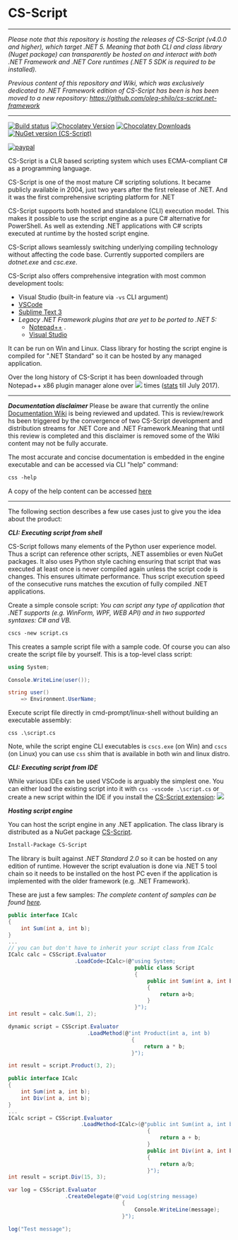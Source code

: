 # CS-Script
<img align="right" src="https://raw.githubusercontent.com/oleg-shilo/cs-script/master/src/logo/css_logo_100x100.png" alt="" style="float:right">

---

_Please note that this repository is hosting the releases of CS-Script (v4.0.0 and higher), which target .NET 5.
Meaning that both CLI and class library (Nuget package) can transparently be hosted on and interact with both .NET Framework and .NET Core runtimes (.NET 5 SDK is required to be installed)._

_Previous content of this repository and Wiki, which was exclusively dedicated to .NET Framework edition of CS-Script has been  is  has been moved to a new repository: https://github.com/oleg-shilo/cs-script.net-framework_

---
 
[![Build status](https://ci.appveyor.com/api/projects/status/jruj9dmf2dwjn5p3?svg=true)](https://ci.appveyor.com/project/oleg-shilo/cs-script) [![Chocolatey Version](http://img.shields.io/chocolatey/v/cs-script.svg?style=flat-square)](http://chocolatey.org/packages/cs-script) [![Chocolatey Downloads](http://img.shields.io/chocolatey/dt/cs-script.svg?style=flat-square)](http://chocolatey.org/packages/cs-script) [![NuGet version (CS-Script)](https://img.shields.io/nuget/v/CS-Script.svg?style=flat-square)](https://www.nuget.org/packages/CS-Script/)

[![paypal](https://www.paypalobjects.com/en_US/i/btn/btn_donateCC_LG.gif)](https://oleg-shilo.github.io/cs-script/Donation.html)

CS-Script is a CLR based scripting system which uses ECMA-compliant C# as a programming language.

CS-Script is one of the most mature C# scripting solutions. It became publicly available in 2004, just two years after the first release of .NET. And it was the first comprehensive scripting platform for .NET

CS-Script supports both hosted and standalone (CLI) execution model. This makes it possible to use the script engine as a pure C# alternative for PowerShell. As well as extending .NET applications with C# scripts executed at runtime by the hosted script engine.

CS-Script allows seamlessly switching underlying compiling technology without affecting the code base. Currently supported compilers are _dotnet.exe_ and _csc.exe_. 

CS-Script also offers comprehensive integration with most common development tools:

- Visual Studio (built-in feature via `-vs` CLI argument)
- [VSCode](https://github.com/oleg-shilo/cs-script.vscode)
- [Sublime Text 3](https://github.com/oleg-shilo/cs-script-sublime)
- _Legacy .NET Framework plugins that are yet to be ported to .NET 5:_
  - [Notepad++](https://github.com/oleg-shilo/cs-script.npp) .
  - [Visual Studio](https://github.com/oleg-shilo/CS-Script.VSIX)

It can be run on Win and Linux. Class library for hosting the script engine is compiled for ".NET Standard" so it can be hosted by any managed application.

Over the long history of CS-Script it has been downloaded through Notepad++ x86 plugin manager alone over ![](https://oleg-shilo.github.io/cs-script/download.stats/css.npp.count.jpeg) times ([stats](https://www.cs-script.net/cs-script/download.stats/daily_downloads.html) till July 2017).

<hr/>

_**Documentation disclaimer**_
Please be aware that currently the online [Documentation Wiki](https://github.com/oleg-shilo/cs-script/wiki) is being reviewed and updated. This is review/rework hs been triggered by the convergence of two CS-Script development and distribution streams for .NET Core and .NET Framework.Meaning that until this review is completed and this disclaimer is removed some of the Wiki content may not be fully accurate.

The most accurate and concise documentation is embedded in the engine executable and can be accessed via CLI "help" command:
```ps
css -help
```

A copy of the help content can be accessed [here](help.txt)

<hr/>

The following section describes a few use cases just to give you the idea about the product:

_**CLI: Executing script from shell**_

CS-Script follows many elements of the Python user experience model. Thus a script can reference other scripts, .NET assemblies or even NuGet packages. It also uses Python style caching ensuring that script that was executed at least once is never compiled again unless the script code is changes. This ensures ultimate performance. Thus script execution speed of the consecutive runs matches the excution of fully compiled .NET applications.  

Create a simple console script:
_You can script any type of application that .NET supports (e.g. WinForm, WPF, WEB API) and in two supported syntaxes: C# and VB._

```ps
cscs -new script.cs
```

This creates a sample script file with a sample code. Of course you can also create the script file by yourself. This is a top-level class script:

```C#
using System;

Console.WriteLine(user());

string user()
    => Environment.UserName;
```

Execute script file directly in cmd-prompt/linux-shell without building an executable assembly:
```
css .\script.cs
```
Note, while the script engine CLI executables is `cscs.exe` (on Win) and `cscs` (on Linux) you can use `css` shim that is available in both win and linux distro.

_**CLI: Executing script from IDE**_

While various IDEs can be used VSCode is arguably the simplest one.
You can either load the existing script into it with `css -vscode .\script.cs` or create a new script within the IDE if you install the [CS-Script extension](https://marketplace.visualstudio.com/items?itemName=oleg-shilo.cs-script):
![](https://user-images.githubusercontent.com/16729806/108838856-53b3e500-7628-11eb-8979-9b464484afec.gif)  


_**Hosting script engine**_

You can host the script engine in any .NET application. The class library is distributed as a NuGet package [CS-Script](https://www.nuget.org/packages/CS-Script/). 

```ps
Install-Package CS-Script
```

The library is built against _.NET Standard 2.0_ so it can be hosted on any edition of runtime. However the script evaluation is done via .NET 5 tool chain so it needs to be installed on the host PC even if the application is implemented with the older framework (e.g. .NET Framework).

These are just a few samples:
_The complete content of samples can be found [here](https://github.com/oleg-shilo/cs-script.core/blob/master/src/CSScriptLib/src/CSScriptLib/samples.cs)._

```C#
public interface ICalc
{
    int Sum(int a, int b);
}
...
// you can but don't have to inherit your script class from ICalc
ICalc calc = CSScript.Evaluator
                     .LoadCode<ICalc>(@"using System;
                                        public class Script
                                        {
                                            public int Sum(int a, int b)
                                            {
                                                return a+b;
                                            }
                                        }");
int result = calc.Sum(1, 2);
```

```C#
dynamic script = CSScript.Evaluator
                         .LoadMethod(@"int Product(int a, int b)
                                       {
                                           return a * b;
                                       }");

int result = script.Product(3, 2);
```

```C#
public interface ICalc
{
    int Sum(int a, int b);
    int Div(int a, int b);
}
...
ICalc script = CSScript.Evaluator
                       .LoadMethod<ICalc>(@"public int Sum(int a, int b)
                                            {
                                                return a + b;
                                            }
                                            public int Div(int a, int b)
                                            {
                                                return a/b;
                                            }");
int result = script.Div(15, 3);
```

```C#
var log = CSScript.Evaluator
                  .CreateDelegate(@"void Log(string message)
                                    {
                                        Console.WriteLine(message);
                                    }");

log("Test message");
```

